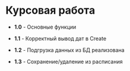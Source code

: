 # Курсовая работа
* **1.0** - Основные функции

* **1.1** - Корректный вывод дат в Create

* **1.2** - Подгрузка данных из БД реализована

* **1.3** - Сохранение/удаление из расписания